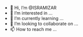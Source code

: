 - 👋 Hi, I’m @ISRAMIZAR
- 👀 I’m interested in ...
- 🌱 I’m currently learning ...
- 💞️ I’m looking to collaborate on ...
- 📫 How to reach me ...

<!---
ISRAMIZAR/ISRAMIZAR is a ✨ special ✨ repository because its `README.md` (this file) appears on your GitHub profile.
You can click the Preview link to take a look at your changes.
--->
